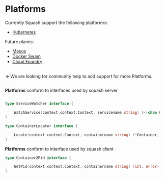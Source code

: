 # Platforms

Currently Squash support the following platformrs:
  - [Kubernetes](docs/platforms/kubernetes.md)

Future planes:
  - [Mesos](http://mesos.apache.org)
  - [Docker Swam](https://github.com/docker/swarm)
  - [Cloud Foundry](https://www.cloudfoundry.org)

<BR>
=> We are looking for community help to add support for more Platforms.

##

**Platforms** conform to interfaces used by squash server

```go

type ServiceWatcher interface {

	WatchService(context context.Context, servicename string) (<-chan Container, error)
}

type ContainerLocator interface {

	Locate(context context.Context, containername string) (*Container, error)
}
```

**Platforms** conform to interface used by squash client

```go
type Container2Pid interface {

	GetPid(context context.Context, containername string) (int, error)
}
```
